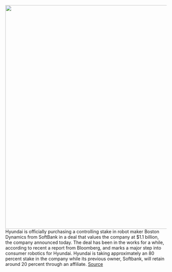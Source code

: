 <img src='https://cdn.vox-cdn.com/thumbor/HEg9F4p1bjPibtOIMM-6Cz9hMtA=/0x0:1300x976/1200x800/filters:focal(546x384:754x592)/cdn.vox-cdn.com/uploads/chorus_image/image/68495499/MPM_0342.0.jpg' width='700px' /><br/>
Hyundai is officially purchasing a controlling stake in robot maker Boston Dynamics from SoftBank in a deal that values the company at $1.1 billion, the company announced today. The deal has been in the works for a while, according to recent a report from Bloomberg, and marks a major step into consumer robotics for Hyundai. Hyundai is taking approximately an 80 percent stake in the company while its previous owner, Softbank, will retain around 20 percent through an affiliate.
<a href='https://www.theverge.com/2020/12/11/22167835/hyundai-boston-dynamics-aquisition-consumer-robotics'> Source <a/>